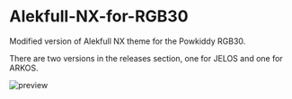 
# Alekfull-NX-for-RGB30
Modified version of Alekfull NX theme for the Powkiddy RGB30.

There are two versions in the releases section, one for JELOS and one for ARKOS.


![preview](https://github.com/Vidnez/Alekfull-NX-for-RGB30/assets/82564218/1b84d4e1-c50a-4fab-8325-da74820c6b6d)
